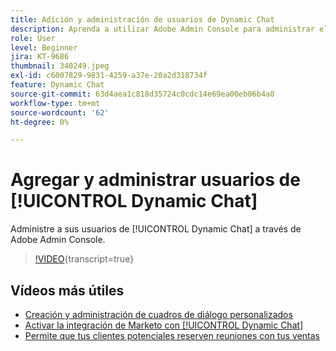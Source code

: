 ```yaml
---
title: Adición y administración de usuarios de Dynamic Chat
description: Aprenda a utilizar Adobe Admin Console para administrar el acceso de los usuarios Dynamic Chat.
role: User
level: Beginner
jira: KT-9686
thumbnail: 340249.jpeg
exl-id: c6007829-9831-4259-a37e-20a2d318734f
feature: Dynamic Chat
source-git-commit: 63d4aea1c818d35724c0cdc14e69ea00eb06b4a0
workflow-type: tm+mt
source-wordcount: '62'
ht-degree: 0%

---
```


# Agregar y administrar usuarios de [!UICONTROL Dynamic Chat]

Administre a sus usuarios de [!UICONTROL Dynamic Chat] a través de Adobe Admin Console.

>[!VIDEO](https://video.tv.adobe.com/v/340249/?quality=12&learn=on){transcript=true}

## Vídeos más útiles

* [Creación y administración de cuadros de diálogo personalizados](dialogue-management.md)
* [Activar la integración de Marketo con [!UICONTROL Dynamic Chat]](marketo-integration.md)
* [Permite que tus clientes potenciales reserven reuniones con tus ventas](meeting-booking.md)
